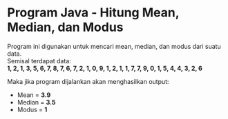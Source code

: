 # Program Java - Hitung Mean, Median, dan Modus

Program ini digunakan untuk mencari mean, median, dan modus dari suatu data.<br>
Semisal terdapat data:<br>
**1, 2, 1, 3, 5, 6, 7, 8, 7, 6, 7, 2, 1, 0, 9, 1, 2, 1, 1, 7, 7, 9, 0, 1, 5, 4, 4, 3, 2, 6**

Maka jika program dijalankan akan menghasilkan output:
- Mean    = **3.9**
- Median  = **3.5**
- Modus   = **1**
